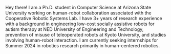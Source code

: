 <!-- Write your biography here. Tell the world about yourself. Link to your favorite [subreddit](http://reddit.com). You can put a picture in, too. The code is already in, just name your picture `prof_pic.jpg` and put it in the `img/` folder.

Put your address / P.O. box / other info right below your picture. You can also disable any these elements by editing `profile` property of the YAML header of your `_pages/about.md`. Edit `_bibliography/papers.bib` and Jekyll will render your [publications page](/al-folio/publications/) automatically.

Link to your social media connections, too. This theme is set up to use [Font Awesome icons](https://fontawesome.com/) and [Academicons](https://jpswalsh.github.io/academicons/), like the ones below. Add your Facebook, Twitter, LinkedIn, Google Scholar, or just disable all of them. -->

Hey there! I am a Ph.D. student in Computer Science at Arizona State University working on human-robot collaboration associated with the Cooperative Robotic Systems Lab. I have 3+ years of research experience with a background in engineering low-cost socially assistive robots for autism therapy at NED University of Engineering and Technology, prevention of misuse of teleoperated robots at Kyoto University, and studies involving human-robot interaction. I am currently seeking internships for Summer 2024 in robotics research primarily in human-centered robotics.